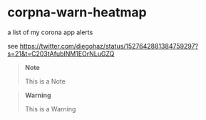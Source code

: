 # corpna-warn-heatmap
a list of my corona app alerts

see https://twitter.com/diegohaz/status/1527642881384759297?s=21&t=C203tAfubINM1EOrNLuGZQ

> **Note**
> 
> This is a Note
> 

> **Warning**
>
> This is a Warning
>

